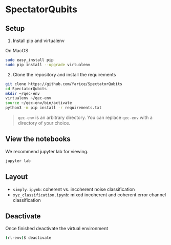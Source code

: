 # SpectatorQubits

## Setup

1.  Install pip and virtualenv

On MacOS

```bash
sudo easy_install pip
sudo pip install --upgrade virtualenv
```

2. Clone the repository and install the requirements

```bash
git clone https://github.com/farice/SpectatorQubits
cd SpectatorQubits
mkdir ~/qec-env
virtualenv ~/qec-env
source ~/qec-env/bin/activate
python3 -m pip install -r requirements.txt
```

> `qec-env` is an arbitrary directory. You can replace `qec-env` with a directory of your choice.

## View the notebooks

We recommend jupyter lab for viewing.

```bash
jupyter lab
```

## Layout

- `simply.ipynb`: coherent vs. incoherent noise classification
- `xyz_classification.ipynb`: mixed incoherent and coherent error channel classification

## Deactivate

Once finished deactivate the virtual environment

```bash
(rl-env)$ deactivate
```
